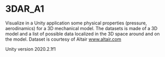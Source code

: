 # 3DAR_A1
Visualize in a Unity application some physical properties (pressure, aerodinamics) for a 3D mechanical model. The datasets is made of a 3D model and a list of possible data localized in the 3D space around and on the model. Dataset is courtesy of Altair www.altair.com

Unity version 2020.2.1f1